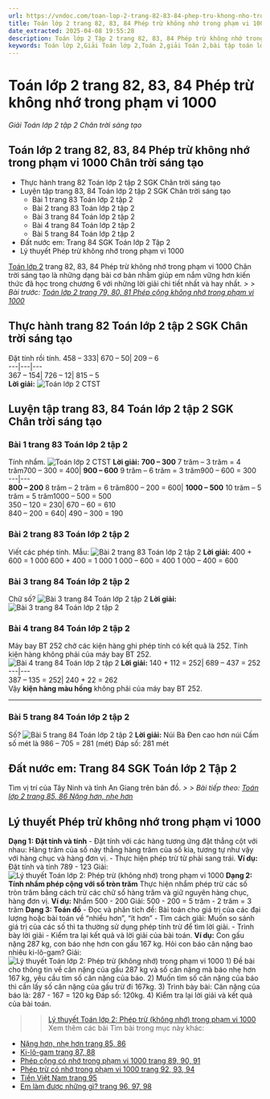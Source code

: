 ```yaml
---
url: https://vndoc.com/toan-lop-2-trang-82-83-84-phep-tru-khong-nho-trong-pham-vi-1000-266332
title: Toán lớp 2 trang 82, 83, 84 Phép trừ không nhớ trong phạm vi 1000 - Giải Toán lớp 2 tập 2 Chân trời sáng tạo - VnDoc.com
date_extracted: 2025-04-08 19:55:28
description: Toán lớp 2 Tập 2 trang 82, 83, 84 Phép trừ không nhớ trong phạm vi 1000 - Chân trời sáng tạo nhằm ôn luyện và củng cố lại các kiến thức về Phép trừ không nhớ trong phạm vi 1000
keywords: Toán lớp 2,Giải Toán lớp 2,Toán 2,giải Toán 2,bài tập toán lớp 2,toan lop 2,toán lớp 2 tập 2,toán 2 tập 2,học toán lớp 2,toán lớp 2 sách Chân trời,toán lớp 2 chân trời sáng tạo,Sách giáo khoa lớp 2 Chân trời sáng tạo,Toán lớp 2 trang 79 chân trời sáng tạo,Toán lớp 2 trang 80 chân trời sáng tạo tập 2,Toán lớp 2 trang 81 tập 2,Phép trừ không nhớ trong phạm vi 1000,Phép trừ không nhớ trong phạm vi 1000 trang 82
---
```


# Toán lớp 2 trang 82, 83, 84 Phép trừ không nhớ trong phạm vi 1000
 _Giải Toán lớp 2 tập 2 Chân trời sáng tạo_
## Toán lớp 2 trang 82, 83, 84 Phép trừ không nhớ trong phạm vi 1000 Chân trời sáng tạo
  * Thực hành trang 82 Toán lớp 2 tập 2 SGK Chân trời sáng tạo
  * Luyện tập trang 83, 84 Toán lớp 2 tập 2 SGK Chân trời sáng tạo
    * Bài 1 trang 83 Toán lớp 2 tập 2
    * Bài 2 trang 83 Toán lớp 2 tập 2
    * Bài 3 trang 84 Toán lớp 2 tập 2
    * Bài 4 trang 84 Toán lớp 2 tập 2
    * Bài 5 trang 84 Toán lớp 2 tập 2
  * Đất nước em: Trang 84 SGK Toán lớp 2 Tập 2 
  * Lý thuyết Phép trừ không nhớ trong phạm vi 1000

[Toán lớp 2](<https://vndoc.com/toan-lop-2-sach-chan-troi-sang-tao>) trang 82, 83, 84 Phép trừ không nhớ trong phạm vi 1000 Chân trời sáng tạo là những dạng bài cơ bản nhằm giúp em nắm vững hơn kiến thức đã học trong chương 6 với những lời giải chi tiết nhất và hay nhất.
_> > Bài trước: [Toán lớp 2 trang 79, 80, 81 Phép cộng không nhớ trong phạm vi 1000](<https://vndoc.com/toan-lop-2-trang-79-80-81-phep-cong-khong-nho-trong-pham-vi-1000-266328>)_
## Thực hành trang 82 Toán lớp 2 tập 2 SGK Chân trời sáng tạo
Đặt tính rồi tính.
458 – 333| 670 – 50| 209 – 6  
---|---|---  
367 – 154| 726 – 12| 815 – 5  
**Lời giải:**
![Toán lớp 2 CTST](https://i.vdoc.vn/data/image/2022/05/25/toan-lop-2-trang-81-1.jpg)
## Luyện tập trang 83, 84 Toán lớp 2 tập 2 SGK Chân trời sáng tạo
### Bài 1 trang 83 Toán lớp 2 tập 2
Tính nhẩm.
![Toán lớp 2 CTST](https://i.vdoc.vn/data/image/2022/05/25/toan-lop-2-trang-83-1.jpg)
**Lời giải:**
**700 – 300** 7 trăm – 3 trăm = 4 trăm700 – 300 = 400| **900 – 600** 9 trăm – 6 trăm = 3 trăm900 – 600 = 300  
---|---  
**800 – 200** 8 trăm – 2 trăm = 6 trăm800 – 200 = 600| **1000 – 500** 10 trăm – 5 trăm = 5 trăm1000 – 500 = 500  
350 – 120 = 230| 670 – 60 = 610  
840 – 200 = 640| 490 – 300 = 190  
### Bài 2 trang 83 Toán lớp 2 tập 2
Viết các phép tính.
Mẫu:
![Bài 2 trang 83 Toán lớp 2 tập 2](https://i.vdoc.vn/data/image/2022/05/25/toan-lop-2-trang-83-2.jpg)
**Lời giải:**
400 + 600 = 1 000
600 + 400 = 1 000
1 000 – 600 = 400
1 000 – 400 = 600
### Bài 3 trang 84 Toán lớp 2 tập 2
Chữ số?
![Bài 3 trang 84 Toán lớp 2 tập 2](https://i.vdoc.vn/data/image/2022/05/25/toan-lop-2-trang-83-3.jpg)
**Lời giải:**
![Bài 3 trang 84 Toán lớp 2 tập 2](https://i.vdoc.vn/data/image/2022/05/25/toan-lop-2-trang-83-4.jpg)
### Bài 4 trang 84 Toán lớp 2 tập 2
Máy bay BT 252 chở các kiện hàng ghi phép tính có kết quả là 252.
Tính kiện hàng không phải của máy bay BT 252.
![Bài 4 trang 84 Toán lớp 2 tập 2](https://i.vdoc.vn/data/image/2022/05/25/toan-lop-2-trang-84-1.jpg)
**Lời giải:**
140 + 112 = 252| 689 – 437 = 252  
---|---  
387 – 135 = 252| 240 + 22 = 262  
Vậy **kiện hàng màu hồng** không phải của máy bay BT 252.
****
### Bài 5 trang 84 Toán lớp 2 tập 2
Số?
![Bài 5 trang 84 Toán lớp 2 tập 2](https://i.vdoc.vn/data/image/2022/05/25/toan-lop-2-trang-84-2.jpg)
**Lời giải:**
Núi Bà Đen cao hơn núi Cấm số mét là
986 – 705 = 281 \(mét\)
Đáp số: 281 mét
## **Đất nước em: Trang 84 SGK Toán lớp 2 Tập 2**
Tìm vị trí của Tây Ninh và tỉnh An Giang trên bản đồ.
_> > Bài tiếp theo: [Toán lớp 2 trang 85, 86 Nặng hơn, nhẹ hơn](<https://vndoc.com/toan-lop-2-trang-85-86-nang-hon-nhe-hon-266337>)_
## **Lý thuyết Phép trừ không nhớ trong phạm vi 1000**
**Dạng 1: Đặt tính và tính**
\- Đặt tính với các hàng tương ứng đặt thẳng cột với nhau: Hàng trăm của số này thẳng hàng trăm của số kia, tương tự như vậy với hàng chục và hàng đơn vị.
\- Thực hiện phép trừ từ phải sang trái.
**Ví dụ:** Đặt tính và tính 789 - 123
Giải:
![Lý thuyết Toán lớp 2: Phép trừ \(không nhớ\) trong phạm vi 1000](https://i.vdoc.vn/data/image/2023/03/13/ly-thuyet-toan-lop-2-phep-tru-khong-nho-trong-pham-vi-1000-2.jpg)
**Dạng 2: Tính nhẩm phép cộng với số tròn trăm**
Thực hiện nhẩm phép trừ các số tròn trăm bằng cách trừ các chữ số hàng trăm và giữ nguyên hàng chục, hàng đơn vị.
**Ví dụ:** Nhẩm 500 - 200
Giải:
500 - 200 = 5 trăm - 2 trăm = 3 trăm
**Dạng 3: Toán đố**
\- Đọc và phân tích đề: Bài toán cho giá trị của các đại lượng hoặc bài toán về “nhiều hơn”, “ít hơn”
\- Tìm cách giải: Muốn so sánh giá trị của các số thì ta thường sử dụng phép tính trừ để tìm lời giải.
\- Trình bày lời giải
\- Kiểm tra lại kết quả và lời giải của bài toán.
**Ví dụ:** Con gấu nặng 287 kg, con báo nhẹ hơn con gấu 167 kg. Hỏi con báo cân nặng bao nhiêu ki-lô-gam?
Giải:
![Lý thuyết Toán lớp 2: Phép trừ \(không nhớ\) trong phạm vi 1000](https://i.vdoc.vn/data/image/2023/03/13/ly-thuyet-toan-lop-2-phep-tru-khong-nho-trong-pham-vi-1000-3.jpg)
1\) Đề bài cho thông tin về cân nặng của gấu 287 kg và số cân nặng mà báo nhẹ hơn 167 kg, yêu cầu tìm số cân nặng của báo.
2\) Muốn tìm số cân nặng của báo thì cần lấy số cân nặng của gấu trừ đi 167kg.
3\) Trình bày bài:
Cân nặng của báo là:
287 - 167 = 120 kg
Đáp số: 120kg.
4\) Kiểm tra lại lời giải và kết quả của bài toán.
>> [Lý thuyết Toán lớp 2: Phép trừ \(không nhớ\) trong phạm vi 1000](<https://vndoc.com/ly-thuyet-toan-lop-2-phep-tru-khong-nho-trong-pham-vi-1000-192128>)
Xem thêm các bài Tìm bài trong mục này khác:
  * [Nặng hơn, nhẹ hơn trang 85, 86](</toan-lop-2-trang-85-86-nang-hon-nhe-hon-266337>)
  * [Ki-lô-gam trang 87, 88](</toan-lop-2-trang-87-88-ki-lo-gam-266344>)
  * [Phép cộng có nhớ trong phạm vi 1000 trang 89, 90, 91](</toan-lop-2-trang-89-90-91-phep-cong-co-nho-trong-pham-vi-1000-266386>)
  * [Phép trừ có nhớ trong phạm vi 1000 trang 92, 93, 94](</toan-lop-2-trang-92-93-94-phep-tru-co-nho-trong-pham-vi-1000-266402>)
  * [Tiền Việt Nam trang 95](</toan-lop-2-trang-95-tien-viet-nam-266406>)
  * [Em làm được những gì? trang 96, 97, 98](</toan-lop-2-trang-96-97-98-em-lam-duoc-nhung-gi-266434>)

